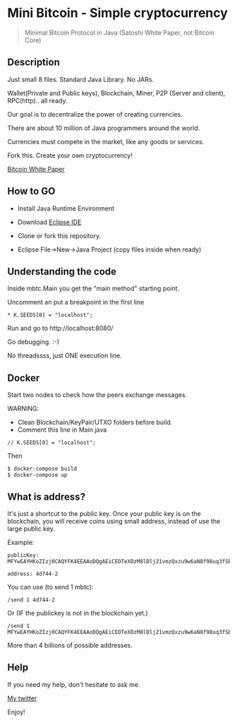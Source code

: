 # Mini Bitcoin - Simple cryptocurrency
> Minimal Bitcoin Protocol in Java (Satoshi White Paper, not Bitcoin Core)

## Description
Just small 8 files. Standard Java Library. No JARs.

Wallet(Private and Public keys), Blockchain, Miner, P2P (Server and client), RPC(http).. all ready.

Our goal is to decentralize the power of creating currencies. 

There are about 10 million of Java programmers around the world.

Currencies must compete in the market, like any goods or services. 

Fork this. Create your own cryptocurrency!

[Bitcoin White Paper](https://bitcoin.org/bitcoin.pdf)

## How to GO
* Install Java Runtime Environment

* Download [Eclipse IDE](https://www.eclipse.org/downloads/)

* Clone or fork this repository.

* Eclipse File->New->Java Project (copy files inside when ready)

## Understanding the code
Inside mbtc.Main you get the "main method" starting point.

Uncomment an put a breakpoint in the first line 

```
* K.SEEDS[0] = "localhost";
```

Run and go to http://localhost:8080/

Go debugging. :-)

No threadssss, just ONE execution line.

## Docker
Start two nodes to check how the peers exchange messages. 

WARNING: 
* Clean Blockchain/KeyPair/UTXO folders before build.
* Comment this line in Main.java

``` 
// K.SEEDS[0] = "localhost";
```
Then

```
$ docker-compose build
$ docker-compose up
```

## What is address?
It's just a shortcut to the public key. Once your public key is on the blockchain, you will receive coins using small 
address, instead of use the large public key.

Example: 

```
publicKey: MFYwEAYHKoZIzj0CAQYFK4EEAAoDQgAEiCEOTeXDzM8lDlj21vmzQxzu9w6aN8f98uq3fSBwBQtL627QBvH0Rk8xsT9leiYtByp815SNPEcxS0cFXEm4IA==

address: 4d744-2
```
You can use (to send 1 mbtc):

```
/send 1 4d744-2 
```

Or (IF the publickey is not in the blockchain yet.)

```
/send 1 MFYwEAYHKoZIzj0CAQYFK4EEAAoDQgAEiCEOTeXDzM8lDlj21vmzQxzu9w6aN8f98uq3fSBwBQtL627QBvH0Rk8xsT9leiYtByp815SNPEcxS0cFXEm4IA==
```

More than 4 billions of possible addresses.

## Help

If you need my help, don't hesitate to ask me.

[My twitter](https://twitter.com/_oliberal)

Enjoy!